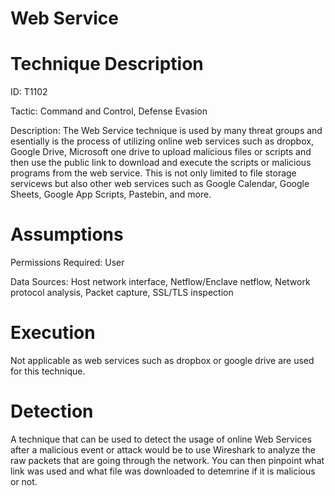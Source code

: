 # Web Service

# Technique Description

ID: T1102

Tactic: Command and Control, Defense Evasion

Description:
The Web Service technique is used by many threat groups and esentially is the process of utilizing online web services such as dropbox, Google Drive, Microsoft one drive to upload malicious files or scripts and then use the public link to download and execute the scripts or malicious programs from the web service. This is not only limited to file storage servicews but also other web services such as Google Calendar, Google Sheets, Google App Scripts, Pastebin, and more. 

# Assumptions

Permissions Required: User

Data Sources: Host network interface, Netflow/Enclave netflow, Network protocol analysis, Packet capture, SSL/TLS inspection

# Execution
Not applicable as web services such as dropbox or google drive are used for this technique.

# Detection

A technique that can be used to detect the usage of online Web Services after a malicious event or attack would be to use Wireshark to analyze the raw packets that are going through the network. You can then pinpoint what link was used and what file was downloaded to detemrine if it is malicious or not. 
